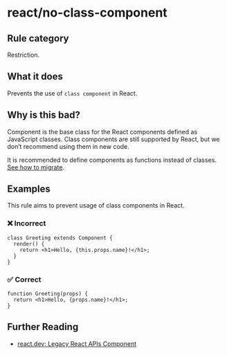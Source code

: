 # react/no-class-component

<!-- end auto-generated rule header -->

## Rule category

Restriction.

## What it does

Prevents the use of `class component` in React.

## Why is this bad?

Component is the base class for the React components defined as JavaScript classes. Class components are still supported by React, but we don’t recommend using them in new code.

It is recommended to define components as functions instead of classes. [See how to migrate](https://react.dev/reference/react/Component#alternatives).

## Examples

This rule aims to prevent usage of class components in React.

### ❌ Incorrect

```tsx
class Greeting extends Component {
  render() {
    return <h1>Hello, {this.props.name}!</h1>;
  }
}
```

### ✅ Correct

```tsx
function Greeting(props) {
  return <h1>Hello, {props.name}!</h1>;
}
```

## Further Reading

- [react.dev: Legacy React APIs Component](https://react.dev/reference/react/Component)
